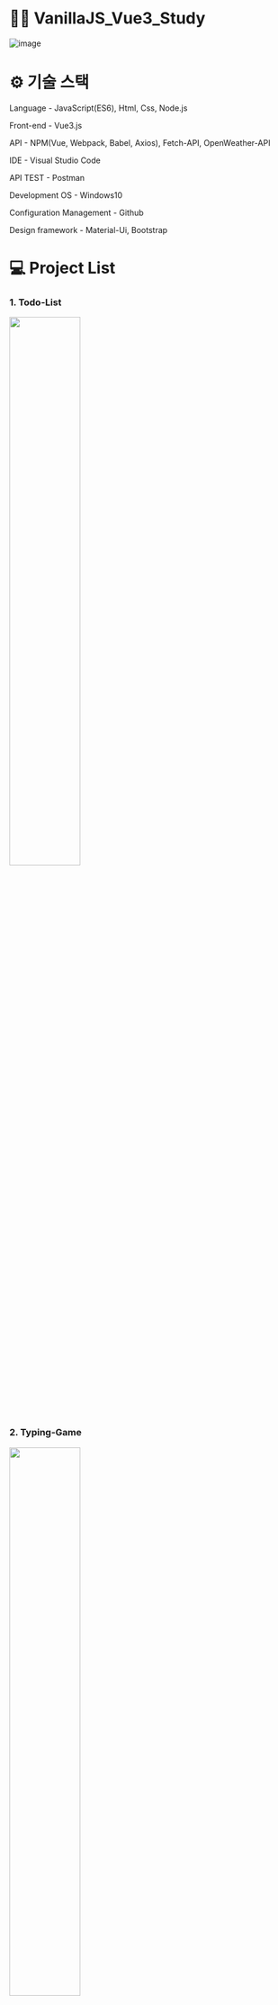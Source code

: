 # 👨‍💻 VanillaJS_Vue3_Study

![image](https://user-images.githubusercontent.com/57929751/146967604-3074122f-c285-4d33-bfa3-fde2bcabc309.png)

# ⚙ 기술 스택

Language - JavaScript(ES6), Html, Css, Node.js

Front-end - Vue3.js

API - NPM(Vue, Webpack, Babel, Axios), Fetch-API, OpenWeather-API

IDE - Visual Studio Code

API TEST - Postman

Development OS - Windows10

Configuration Management - Github

Design framework - Material-Ui, Bootstrap

# 💻 Project List

### 1. Todo-List

<img src="https://user-images.githubusercontent.com/57929751/146915242-ca0c34af-19ef-48fd-bf13-c71deec18109.png" width="50%" height="50%" >

### 2. Typing-Game

<img src="https://user-images.githubusercontent.com/57929751/146958777-c4fd111e-43e2-4743-8f74-e49125c22d35.png" width="50%" height="50%" >

### 3. Vue-Weather-APP

<img src="https://user-images.githubusercontent.com/57929751/147775492-280455de-db69-450c-8e1f-0e0efe8bcadb.png" width="50%" height="50%" >
